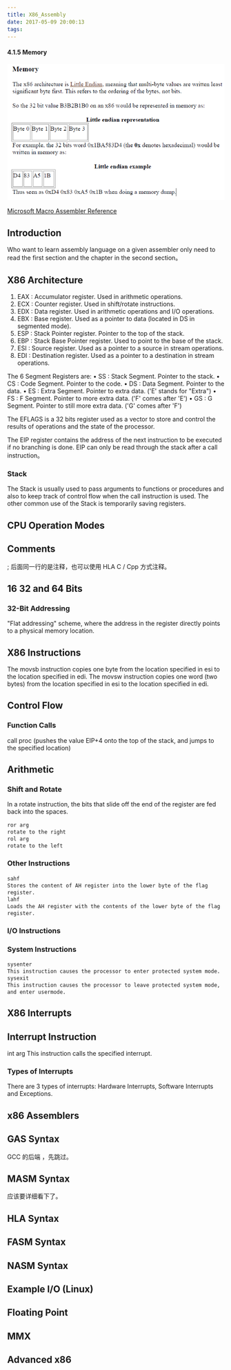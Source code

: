 ```yaml
---
title: X86_Assembly
date: 2017-05-09 20:00:13
tags:
---
```

#### 4.1.5 Memory
![Little_Endian](https://github.com/israel-Liu/theForger/raw/master/images/Little_Endian.png)

[Microsoft Macro Assembler Reference](https://docs.microsoft.com/en-us/cpp/assembler/masm/microsoft-macro-assembler-reference?view=vs-2019)


## Introduction

Who want to learn assembly language on a given assembler only need to read the first section and the chapter in the second section。


## X86 Architecture

1. EAX : Accumulator register. Used in arithmetic operations.
2. ECX : Counter register. Used in shift/rotate instructions.
3. EDX : Data register. Used in arithmetic operations and I/O operations.
4. EBX : Base register. Used as a pointer to data (located in DS in segmented mode).
5. ESP : Stack Pointer register. Pointer to the top of the stack.
6. EBP : Stack Base Pointer register. Used to point to the base of the stack.
7. ESI : Source register. Used as a pointer to a source in stream operations.
8. EDI : Destination register. Used as a pointer to a destination in stream operations.

The 6 Segment Registers are:
• SS : Stack Segment. Pointer to the stack.
• CS : Code Segment. Pointer to the code.
• DS : Data Segment. Pointer to the data.
• ES : Extra Segment. Pointer to extra data. ('E' stands for "Extra")
• FS : F Segment. Pointer to more extra data. ('F' comes after 'E')
• GS : G Segment. Pointer to still more extra data. ('G' comes after 'F')

The EFLAGS is a 32 bits register used as a vector to store and control the results of operations and the state of the processor.

The EIP register contains the address of the next instruction to be executed if no branching is done.
EIP can only be read through the stack after a call instruction。

### Stack
The Stack is usually used to pass arguments to functions or procedures and also to keep track of control flow when the call instruction is used. 
The other common use of the Stack is temporarily saving registers.


## CPU Operation Modes


## Comments
; 后面同一行的是注释，也可以使用 HLA C / Cpp 方式注释。

## 16 32 and 64 Bits

### 32-Bit Addressing
"Flat addressing" scheme, where the address in the register directly points to a physical memory location.


## X86 Instructions
The movsb instruction copies one byte from the location specified in esi to the location specified in edi.
The movsw instruction copies one word (two bytes) from the location specified in esi to the location specified in edi.


## Control Flow

### Function Calls
call proc (pushes the value EIP+4 onto the top of the stack, and jumps to the specified location)

## Arithmetic

### Shift and Rotate
In a rotate instruction, the bits that slide off the end of the register are fed back into the spaces.

	ror arg
	rotate to the right
	rol arg
	rotate to the left
	
	
### Other Instructions

	sahf
	Stores the content of AH register into the lower byte of the flag register.
	lahf
	Loads the AH register with the contents of the lower byte of the flag register.
	
### I/O Instructions


### System Instructions
	sysenter
	This instruction causes the processor to enter protected system mode.
	sysexit
	This instruction causes the processor to leave protected system mode, and enter usermode.
	
## X86 Interrupts


## Interrupt Instruction
int arg
This instruction calls the specified interrupt.


### Types of Interrupts
There are 3 types of interrupts: Hardware Interrupts, Software Interrupts and Exceptions.


## x86 Assemblers


## GAS Syntax
GCC 的后端 ，先跳过。


## MASM Syntax
应该要详细看下了。

## HLA Syntax

## FASM Syntax

## NASM Syntax

## Example I/O (Linux)

## Floating Point

## MMX


## Advanced x86

